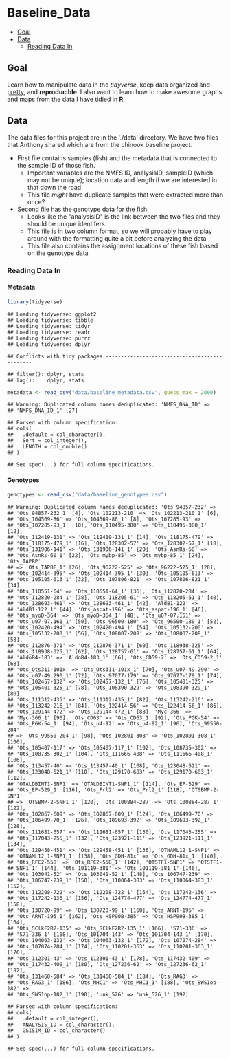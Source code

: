 Baseline\_Data
================

-   [Goal](#goal)
-   [Data](#data)
    -   [Reading Data In](#reading-data-in)

Goal
----

Learn how to manipulate data in the *tidyverse*, keep data organized and [pretty](https://en.wikipedia.org/wiki/Pretty_Things), and **reproducible**. I also want to learn how to make awesome graphs and maps from the data I have tidied in **R**.

Data
----

The data files for this project are in the './data' directory. We have two files that Anthony shared which are from the chinook baseline project.

-   First file contains samples (fish) and the metadata that is connected to the sample ID of those fish.
    -   Important variables are the NMFS ID, analysisID, sampleID (which may not be unique); location data and length if we are interested in that down the road.
    -   This file *might* have duplicate samples that were extracted more than once?
-   Second file has the genotype data for the fish.
    -   Looks like the "analysisID" is the link between the two files and they should be unique identifers.
    -   This file is in two column format, so we will probably have to play around with the formatting quite a bit before analyzing the data
    -   This file also contains the assignment locations of these fish based on the genotype data

### Reading Data In

#### Metadata

``` r
library(tidyverse)
```

    ## Loading tidyverse: ggplot2
    ## Loading tidyverse: tibble
    ## Loading tidyverse: tidyr
    ## Loading tidyverse: readr
    ## Loading tidyverse: purrr
    ## Loading tidyverse: dplyr

    ## Conflicts with tidy packages ----------------------------------------------

    ## filter(): dplyr, stats
    ## lag():    dplyr, stats

``` r
metadata <- read_csv("data/baseline_metadata.csv", guess_max = 2000)
```

    ## Warning: Duplicated column names deduplicated: 'NMFS_DNA_ID' =>
    ## 'NMFS_DNA_ID_1' [27]

    ## Parsed with column specification:
    ## cols(
    ##   .default = col_character(),
    ##   Sort = col_integer(),
    ##   LENGTH = col_double()
    ## )

    ## See spec(...) for full column specifications.

#### Genotypes

``` r
genotypes <- read_csv("data/baseline_genotypes.csv")
```

    ## Warning: Duplicated column names deduplicated: 'Ots_94857-232' =>
    ## 'Ots_94857-232_1' [4], 'Ots_102213-210' => 'Ots_102213-210_1' [6],
    ## 'Ots_104569-86' => 'Ots_104569-86_1' [8], 'Ots_107285-93' =>
    ## 'Ots_107285-93_1' [10], 'Ots_110495-380' => 'Ots_110495-380_1' [12],
    ## 'Ots_112419-131' => 'Ots_112419-131_1' [14], 'Ots_118175-479' =>
    ## 'Ots_118175-479_1' [16], 'Ots_128302-57' => 'Ots_128302-57_1' [18],
    ## 'Ots_131906-141' => 'Ots_131906-141_1' [20], 'Ots_AsnRs-60' =>
    ## 'Ots_AsnRs-60_1' [22], 'Ots_mybp-85' => 'Ots_mybp-85_1' [24], 'Ots_TAPBP'
    ## => 'Ots_TAPBP_1' [26], 'Ots_96222-525' => 'Ots_96222-525_1' [28],
    ## 'Ots_102414-395' => 'Ots_102414-395_1' [30], 'Ots_105105-613' =>
    ## 'Ots_105105-613_1' [32], 'Ots_107806-821' => 'Ots_107806-821_1' [34],
    ## 'Ots_110551-64' => 'Ots_110551-64_1' [36], 'Ots_112820-284' =>
    ## 'Ots_112820-284_1' [38], 'Ots_118205-61' => 'Ots_118205-61_1' [40],
    ## 'Ots_128693-461' => 'Ots_128693-461_1' [42], 'AldB1-122' =>
    ## 'AldB1-122_1' [44], 'Ots_aspat-196' => 'Ots_aspat-196_1' [46],
    ## 'Ots_myoD-364' => 'Ots_myoD-364_1' [48], 'Ots_u07-07.161' =>
    ## 'Ots_u07-07.161_1' [50], 'Ots_96500-180' => 'Ots_96500-180_1' [52],
    ## 'Ots_102420-494' => 'Ots_102420-494_1' [54], 'Ots_105132-200' =>
    ## 'Ots_105132-200_1' [56], 'Ots_108007-208' => 'Ots_108007-208_1' [58],
    ## 'Ots_112876-371' => 'Ots_112876-371_1' [60], 'Ots_118938-325' =>
    ## 'Ots_118938-325_1' [62], 'Ots_128757-61' => 'Ots_128757-61_1' [64],
    ## 'AldoB4-183' => 'AldoB4-183_1' [66], 'Ots_CD59-2' => 'Ots_CD59-2_1' [68],
    ## 'Ots_Ots311-101x' => 'Ots_Ots311-101x_1' [70], 'Ots_u07-49.290' =>
    ## 'Ots_u07-49.290_1' [72], 'Ots_97077-179' => 'Ots_97077-179_1' [74],
    ## 'Ots_102457-132' => 'Ots_102457-132_1' [76], 'Ots_105401-325' =>
    ## 'Ots_105401-325_1' [78], 'Ots_108390-329' => 'Ots_108390-329_1' [80],
    ## 'Ots_111312-435' => 'Ots_111312-435_1' [82], 'Ots_113242-216' =>
    ## 'Ots_113242-216_1' [84], 'Ots_122414-56' => 'Ots_122414-56_1' [86],
    ## 'Ots_129144-472' => 'Ots_129144-472_1' [88], 'Myc-366' =>
    ## 'Myc-366_1' [90], 'Ots_CD63' => 'Ots_CD63_1' [92], 'Ots_PGK-54' =>
    ## 'Ots_PGK-54_1' [94], 'Ots_u4-92' => 'Ots_u4-92_1' [96], 'Ots_99550-204'
    ## => 'Ots_99550-204_1' [98], 'Ots_102801-308' => 'Ots_102801-308_1' [100],
    ## 'Ots_105407-117' => 'Ots_105407-117_1' [102], 'Ots_108735-302' =>
    ## 'Ots_108735-302_1' [104], 'Ots_111666-408' => 'Ots_111666-408_1' [106],
    ## 'Ots_113457-40' => 'Ots_113457-40_1' [108], 'Ots_123048-521' =>
    ## 'Ots_123048-521_1' [110], 'Ots_129170-683' => 'Ots_129170-683_1' [112],
    ## 'OTALDBINT1-SNP1' => 'OTALDBINT1-SNP1_1' [114], 'Ots_EP-529' =>
    ## 'Ots_EP-529_1' [116], 'Ots_Prl2' => 'Ots_Prl2_1' [118], 'OTSBMP-2-SNP1'
    ## => 'OTSBMP-2-SNP1_1' [120], 'Ots_100884-287' => 'Ots_100884-287_1' [122],
    ## 'Ots_102867-609' => 'Ots_102867-609_1' [124], 'Ots_106499-70' =>
    ## 'Ots_106499-70_1' [126], 'Ots_109693-392' => 'Ots_109693-392_1' [128],
    ## 'Ots_111681-657' => 'Ots_111681-657_1' [130], 'Ots_117043-255' =>
    ## 'Ots_117043-255_1' [132], 'Ots_123921-111' => 'Ots_123921-111_1' [134],
    ## 'Ots_129458-451' => 'Ots_129458-451_1' [136], 'OTNAML12_1-SNP1' =>
    ## 'OTNAML12_1-SNP1_1' [138], 'Ots_GDH-81x' => 'Ots_GDH-81x_1' [140],
    ## 'Ots_RFC2-558' => 'Ots_RFC2-558_1' [142], 'OTSTF1-SNP1' => 'OTSTF1-
    ## SNP1_1' [144], 'Ots_101119-381' => 'Ots_101119-381_1' [146],
    ## 'Ots_103041-52' => 'Ots_103041-52_1' [148], 'Ots_106747-239' =>
    ## 'Ots_106747-239_1' [150], 'Ots_110064-383' => 'Ots_110064-383_1' [152],
    ## 'Ots_112208-722' => 'Ots_112208-722_1' [154], 'Ots_117242-136' =>
    ## 'Ots_117242-136_1' [156], 'Ots_124774-477' => 'Ots_124774-477_1' [158],
    ## 'Ots_130720-99' => 'Ots_130720-99_1' [160], 'Ots_ARNT-195' =>
    ## 'Ots_ARNT-195_1' [162], 'Ots_HSP90B-385' => 'Ots_HSP90B-385_1' [164],
    ## 'Ots_SClkF2R2-135' => 'Ots_SClkF2R2-135_1' [166], 'S71-336' =>
    ## 'S71-336_1' [168], 'Ots_101704-143' => 'Ots_101704-143_1' [170],
    ## 'Ots_104063-132' => 'Ots_104063-132_1' [172], 'Ots_107074-284' =>
    ## 'Ots_107074-284_1' [174], 'Ots_110201-363' => 'Ots_110201-363_1' [176],
    ## 'Ots_112301-43' => 'Ots_112301-43_1' [178], 'Ots_117432-409' =>
    ## 'Ots_117432-409_1' [180], 'Ots_127236-62' => 'Ots_127236-62_1' [182],
    ## 'Ots_131460-584' => 'Ots_131460-584_1' [184], 'Ots_RAG3' =>
    ## 'Ots_RAG3_1' [186], 'Ots_MHC1' => 'Ots_MHC1_1' [188], 'Ots_SWS1op-182' =>
    ## 'Ots_SWS1op-182_1' [190], 'unk_526' => 'unk_526_1' [192]

    ## Parsed with column specification:
    ## cols(
    ##   .default = col_integer(),
    ##   ANALYSIS_ID = col_character(),
    ##   GSISIM_ID = col_character()
    ## )

    ## See spec(...) for full column specifications.
